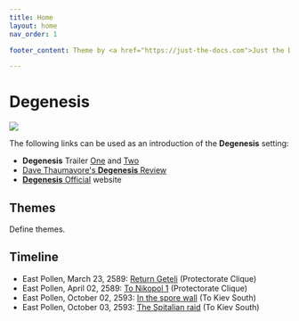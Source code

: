 ```yaml
---
title: Home
layout: home
nav_order: 1

footer_content: Theme by <a href="https://just-the-docs.com">Just the Docs</a>, licensed under the <a href=https://en.wikipedia.org/wiki/MIT_License">MIT License</a>.

---
```


# Degenesis

![](https://img2.storyblok.com/0x0/filters:quality(99):format(webp)/f/72501/2560x1440/1fc6e9d7ce/wp-01-desktop-2560-1440.jpg)

The following links can be used as an introduction of the **Degenesis** setting:

- **Degenesis** Trailer [One](https://www.youtube.com/watch?v=WTCARC91yyw) and [Two](https://www.youtube.com/watch?v=0Tw3KaMr8wk)
- [Dave Thaumavore's **Degenesis** Review](https://youtu.be/8aZRkjvtaow?si=EXGuFbe9oarAbIJ7)
- [**Degenesis** Official](https://degenesis.com) website

## Themes

Define themes.

## Timeline

<!-- QueryToSerialize: LIST without ID region + ", " + timestamp + ": " + "["+ title + "](https://terra-campaigns.github.io/"+ regexreplace(file.path, ".md", "") + ") (" + parent + ")" FROM "degenesis/campaigns" WHERE file.name != "index" SORT timestamp, nav_order asc -->
<!-- SerializedQuery: LIST without ID region + ", " + timestamp + ": " + "["+ title + "](https://terra-campaigns.github.io/"+ regexreplace(file.path, ".md", "") + ") (" + parent + ")" FROM "degenesis/campaigns" WHERE file.name != "index" SORT timestamp, nav_order asc -->
- East Pollen, March 23, 2589: [Return Geteli](https://terra-campaigns.github.io/degenesis/campaigns/ProtectorateClique/ReturnGeteli) (Protectorate Clique)
- East Pollen, April 02, 2589: [To Nikopol 1](https://terra-campaigns.github.io/degenesis/campaigns/ProtectorateClique/ToNikopol1) (Protectorate Clique)
- East Pollen, October 02, 2593: [In the spore wall](https://terra-campaigns.github.io/degenesis/campaigns/KievSouth/chap1) (To Kiev South)
- East Pollen, October 03, 2593: [The Spitalian raid](https://terra-campaigns.github.io/degenesis/campaigns/KievSouth/chap2) (To Kiev South)
<!-- SerializedQuery END -->
